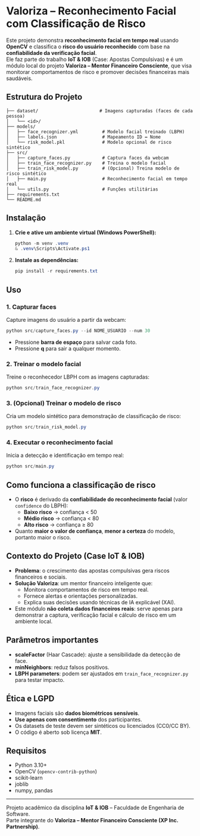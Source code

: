 # Valoriza – Reconhecimento Facial com Classificação de Risco

Este projeto demonstra **reconhecimento facial em tempo real** usando **OpenCV** e classifica o **risco do usuário reconhecido** com base na **confiabilidade da verificação facial**.  
Ele faz parte do trabalho **IoT & IOB** (Case: Apostas Compulsivas) e é um módulo local do projeto **Valoriza – Mentor Financeiro Consciente**, que visa monitorar comportamentos de risco e promover decisões financeiras mais saudáveis.

## Estrutura do Projeto

```
├── dataset/                       # Imagens capturadas (faces de cada pessoa)
│   └── <id>/
├── models/
│   ├── face_recognizer.yml         # Modelo facial treinado (LBPH)
│   ├── labels.json                 # Mapeamento ID ↔ Nome
│   └── risk_model.pkl              # Modelo opcional de risco sintético
├── src/
│   ├── capture_faces.py            # Captura faces da webcam
│   ├── train_face_recognizer.py    # Treina o modelo facial
│   ├── train_risk_model.py         # (Opcional) Treina modelo de risco sintético
│   ├── main.py                     # Reconhecimento facial em tempo real
│   └── utils.py                    # Funções utilitárias
├── requirements.txt
└── README.md
```

## Instalação

1. **Crie e ative um ambiente virtual (Windows PowerShell):**
   ```powershell
   python -m venv .venv
   & .venv\Scripts\Activate.ps1
   ```

2. **Instale as dependências:**
   ```powershell
   pip install -r requirements.txt
   ```

## Uso

### 1. Capturar faces
Capture imagens do usuário a partir da webcam:
```powershell
python src/capture_faces.py --id NOME_USUARIO --num 30
```
- Pressione **barra de espaço** para salvar cada foto.
- Pressione **q** para sair a qualquer momento.

### 2. Treinar o modelo facial
Treine o reconhecedor LBPH com as imagens capturadas:
```powershell
python src/train_face_recognizer.py
```

### 3. (Opcional) Treinar o modelo de risco
Cria um modelo sintético para demonstração de classificação de risco:
```powershell
python src/train_risk_model.py
```

### 4. Executar o reconhecimento facial
Inicia a detecção e identificação em tempo real:
```powershell
python src/main.py
```

## Como funciona a classificação de risco
- O **risco** é derivado da **confiabilidade do reconhecimento facial** (valor `confidence` do LBPH):
  - **Baixo risco**  → confiança < 50  
  - **Médio risco** → confiança < 80  
  - **Alto risco**  → confiança ≥ 80  
- Quanto **maior o valor de confiança**, **menor a certeza** do modelo, portanto maior o risco.

## Contexto do Projeto (Case IoT & IOB)
- **Problema**: o crescimento das apostas compulsivas gera riscos financeiros e sociais.
- **Solução Valoriza**: um mentor financeiro inteligente que:
  - Monitora comportamentos de risco em tempo real.
  - Fornece alertas e orientações personalizadas.
  - Explica suas decisões usando técnicas de IA explicável (XAI).
- Este módulo **não coleta dados financeiros reais**: serve apenas para demonstrar a captura, verificação facial e cálculo de risco em um ambiente local.

## Parâmetros importantes
- **scaleFactor** (Haar Cascade): ajuste a sensibilidade da detecção de face.
- **minNeighbors**: reduz falsos positivos.
- **LBPH parameters**: podem ser ajustados em `train_face_recognizer.py` para testar impacto.

## Ética e LGPD
- Imagens faciais são **dados biométricos sensíveis**.
- **Use apenas com consentimento** dos participantes.
- Os datasets de teste devem ser sintéticos ou licenciados (CC0/CC BY).
- O código é aberto sob licença **MIT**.

## Requisitos
- Python 3.10+
- OpenCV (`opencv-contrib-python`)
- scikit-learn
- joblib
- numpy, pandas

---

Projeto acadêmico da disciplina **IoT & IOB** – Faculdade de Engenharia de Software.  
Parte integrante do **Valoriza – Mentor Financeiro Consciente (XP Inc. Partnership)**.
